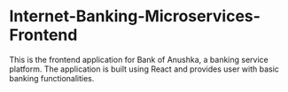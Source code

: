 # Internet-Banking-Microservices-Frontend
This is the frontend application for Bank of Anushka, a banking service platform. The application is built using React and provides user with basic banking functionalities.
